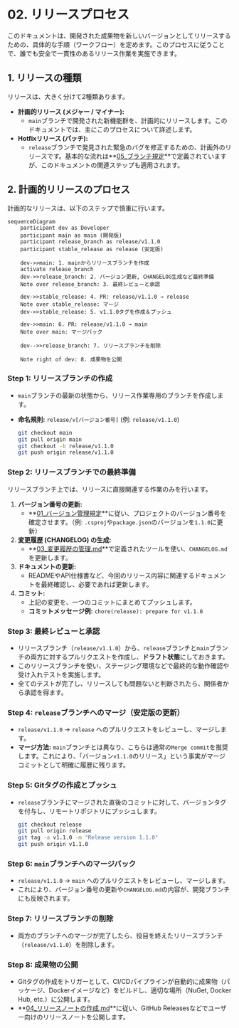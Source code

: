 # 02. リリースプロセス

このドキュメントは、開発された成果物を新しいバージョンとしてリリースするための、具体的な手順（ワークフロー）を定めます。このプロセスに従うことで、誰でも安全で一貫性のあるリリース作業を実施できます。

## 1. リリースの種類

リリースは、大きく分けて2種類あります。

- **計画的リリース (メジャー / マイナー):**
    - `main`ブランチで開発された新機能群を、計画的にリリースします。このドキュメントでは、主にこのプロセスについて詳述します。
- **Hotfixリリース (パッチ):**
    - `release`ブランチで発見された緊急のバグを修正するための、計画外のリリースです。基本的な流れは**[05\_ブランチ規定](../02_プロジェクト規定/05_ブランチ規定.md)**で定義されていますが、このドキュメントの関連ステップも適用されます。

## 2. 計画的リリースのプロセス

計画的なリリースは、以下のステップで慎重に行います。

```mermaid
sequenceDiagram
    participant dev as Developer
    participant main as main (開発版)
    participant release_branch as release/v1.1.0
    participant stable_release as release (安定版)

    dev->>main: 1. mainからリリースブランチを作成
    activate release_branch
    dev->>release_branch: 2. バージョン更新, CHANGELOG生成など最終準備
    Note over release_branch: 3. 最終レビューと承認

    dev->>stable_release: 4. PR: release/v1.1.0 → release
    Note over stable_release: マージ
    dev->>stable_release: 5. v1.1.0タグを作成＆プッシュ

    dev->>main: 6. PR: release/v1.1.0 → main
    Note over main: マージバック

    dev-->>release_branch: 7. リリースブランチを削除

    Note right of dev: 8. 成果物を公開
```

### Step 1: リリースブランチの作成

- `main`ブランチの最新の状態から、リリース作業専用のブランチを作成します。
- **命名規則:** `release/v[バージョン番号]` (例: `release/v1.1.0`)

    ```bash
    git checkout main
    git pull origin main
    git checkout -b release/v1.1.0
    git push origin release/v1.1.0
    ```

### Step 2: リリースブランチでの最終準備

リリースブランチ上では、リリースに直接関連する作業のみを行います。

1. **バージョン番号の更新:**
    - **[01\_バージョン管理規定](./01_バージョン管理規定.md)**に従い、プロジェクトのバージョン番号を確定させます。（例: `.csproj`や`package.json`のバージョンを`1.1.0`に更新）
2. **変更履歴 (CHANGELOG) の生成:**
    - **[03\_変更履歴の管理.md](./03_変更履歴の管理.md)**で定義されたツールを使い、`CHANGELOG.md`を更新します。
3. **ドキュメントの更新:**
    - READMEやAPI仕様書など、今回のリリース内容に関連するドキュメントを最終確認し、必要であれば更新します。
4. **コミット:**
    - 上記の変更を、一つのコミットにまとめてプッシュします。
    - **コミットメッセージ例:** `chore(release): prepare for v1.1.0`

### Step 3: 最終レビューと承認

- リリースブランチ（`release/v1.1.0`）から、`release`ブランチと`main`ブランチの両方に対するプルリクエストを作成し、**ドラフト状態**にしておきます。
- このリリースブランチを使い、ステージング環境などで最終的な動作確認や受け入れテストを実施します。
- 全てのテストが完了し、リリースしても問題ないと判断されたら、関係者から承認を得ます。

### Step 4: `release`ブランチへのマージ（安定版の更新）

- `release/v1.1.0` → `release` へのプルリクエストをレビューし、マージします。
- **マージ方法:** `main`ブランチとは異なり、こちらは通常の`Merge commit`を推奨します。これにより、「バージョン`v1.1.0`のリリース」という事実がマージコミットとして明確に履歴に残ります。

### Step 5: Gitタグの作成とプッシュ

- `release`ブランチにマージされた直後のコミットに対して、バージョンタグを付与し、リモートリポジトリにプッシュします。

    ```bash
    git checkout release
    git pull origin release
    git tag -a v1.1.0 -m "Release version 1.1.0"
    git push origin v1.1.0
    ```

### Step 6: `main`ブランチへのマージバック

- `release/v1.1.0` → `main` へのプルリクエストをレビューし、マージします。
- これにより、バージョン番号の更新や`CHANGELOG.md`の内容が、開発ブランチにも反映されます。

### Step 7: リリースブランチの削除

- 両方のブランチへのマージが完了したら、役目を終えたリリースブランチ（`release/v1.1.0`）を削除します。

### Step 8: 成果物の公開

- Gitタグの作成をトリガーとして、CI/CDパイプラインが自動的に成果物（パッケージ、Dockerイメージなど）をビルドし、適切な場所（NuGet, Docker Hub, etc.）に公開します。
- **[04\_リリースノートの作成.md](./04_リリースノートの作成.md)**に従い、GitHub Releasesなどでユーザー向けのリリースノートを公開します。

